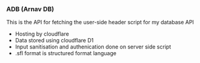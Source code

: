 ### ADB (Arnav DB)
This is the API for fetching the user-side header script for my database API

- Hosting by cloudflare
- Data stored using cloudflare D1
- Input sanitisation and authenication done on server side script
- .sfl format is structured format language